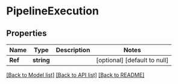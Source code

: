 # PipelineExecution

## Properties
Name | Type | Description | Notes
------------ | ------------- | ------------- | -------------
**Ref** | **string** |  | [optional] [default to null]

[[Back to Model list]](../README.md#documentation-for-models) [[Back to API list]](../README.md#documentation-for-api-endpoints) [[Back to README]](../README.md)


